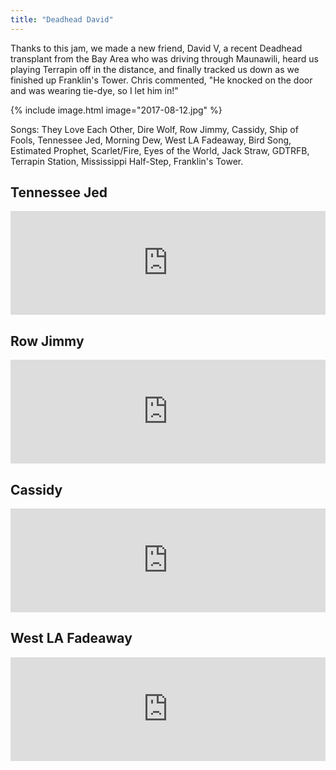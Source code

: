 ```yaml
---
title: "Deadhead David"
---
```


Thanks to this jam, we made a new friend, David V, a recent Deadhead transplant from the Bay Area who was driving through Maunawili, heard us playing Terrapin off in the distance, and finally tracked us down as we finished up Franklin's Tower. Chris commented, "He knocked on the door and was wearing tie-dye, so I let him in!"

{% include image.html image="2017-08-12.jpg" %}

Songs: They Love Each Other, Dire Wolf, Row Jimmy, Cassidy, Ship of Fools, Tennessee Jed, Morning Dew, West LA Fadeaway, Bird Song, Estimated Prophet, Scarlet/Fire, Eyes of the World, Jack Straw, GDTRFB, Terrapin Station, Mississippi Half-Step, Franklin's Tower.

## Tennessee Jed

<iframe width="100%" height="166" scrolling="no" frameborder="no" src="https://w.soundcloud.com/player/?url=https%3A//api.soundcloud.com/tracks/338755428&amp;color=ff5500&amp;auto_play=false&amp;hide_related=false&amp;show_comments=true&amp;show_user=true&amp;show_reposts=false"></iframe>

## Row Jimmy

<iframe width="100%" height="166" scrolling="no" frameborder="no" src="https://w.soundcloud.com/player/?url=https%3A//api.soundcloud.com/tracks/338755569&amp;color=ff5500&amp;auto_play=false&amp;hide_related=false&amp;show_comments=true&amp;show_user=true&amp;show_reposts=false"></iframe>

## Cassidy

<iframe width="100%" height="166" scrolling="no" frameborder="no" src="https://w.soundcloud.com/player/?url=https%3A//api.soundcloud.com/tracks/338755717&amp;color=ff5500&amp;auto_play=false&amp;hide_related=false&amp;show_comments=true&amp;show_user=true&amp;show_reposts=false"></iframe>

## West LA Fadeaway

<iframe width="100%" height="166" scrolling="no" frameborder="no" src="https://w.soundcloud.com/player/?url=https%3A//api.soundcloud.com/tracks/338755836&amp;color=ff5500&amp;auto_play=false&amp;hide_related=false&amp;show_comments=true&amp;show_user=true&amp;show_reposts=false"></iframe>
